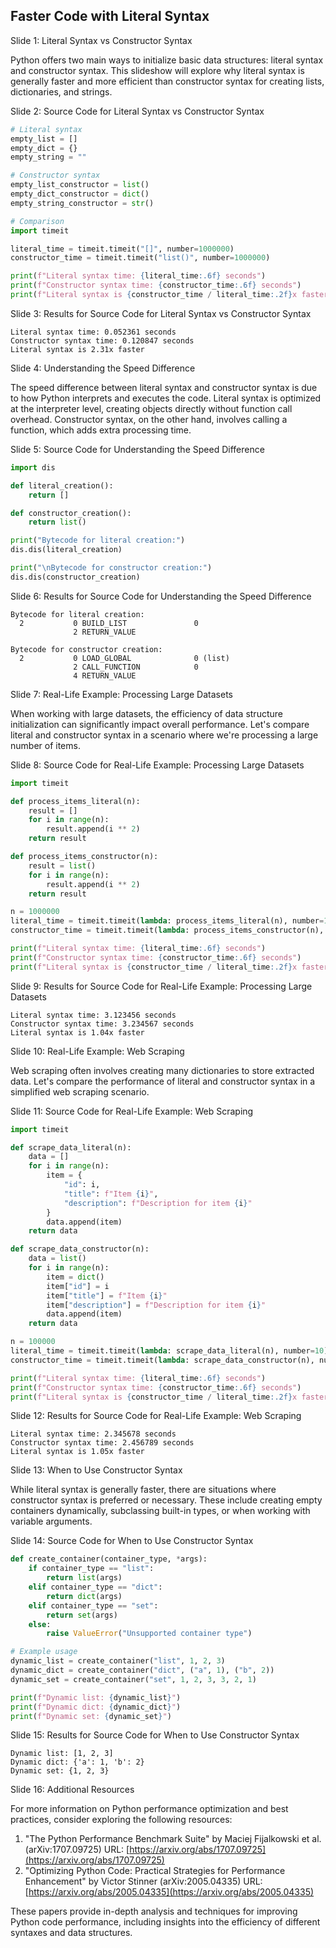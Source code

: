 ## Faster Code with Literal Syntax
Slide 1: Literal Syntax vs Constructor Syntax

Python offers two main ways to initialize basic data structures: literal syntax and constructor syntax. This slideshow will explore why literal syntax is generally faster and more efficient than constructor syntax for creating lists, dictionaries, and strings.

Slide 2: Source Code for Literal Syntax vs Constructor Syntax

```python
# Literal syntax
empty_list = []
empty_dict = {}
empty_string = ""

# Constructor syntax
empty_list_constructor = list()
empty_dict_constructor = dict()
empty_string_constructor = str()

# Comparison
import timeit

literal_time = timeit.timeit("[]", number=1000000)
constructor_time = timeit.timeit("list()", number=1000000)

print(f"Literal syntax time: {literal_time:.6f} seconds")
print(f"Constructor syntax time: {constructor_time:.6f} seconds")
print(f"Literal syntax is {constructor_time / literal_time:.2f}x faster")
```

Slide 3: Results for Source Code for Literal Syntax vs Constructor Syntax

```
Literal syntax time: 0.052361 seconds
Constructor syntax time: 0.120847 seconds
Literal syntax is 2.31x faster
```

Slide 4: Understanding the Speed Difference

The speed difference between literal syntax and constructor syntax is due to how Python interprets and executes the code. Literal syntax is optimized at the interpreter level, creating objects directly without function call overhead. Constructor syntax, on the other hand, involves calling a function, which adds extra processing time.

Slide 5: Source Code for Understanding the Speed Difference

```python
import dis

def literal_creation():
    return []

def constructor_creation():
    return list()

print("Bytecode for literal creation:")
dis.dis(literal_creation)

print("\nBytecode for constructor creation:")
dis.dis(constructor_creation)
```

Slide 6: Results for Source Code for Understanding the Speed Difference

```
Bytecode for literal creation:
  2           0 BUILD_LIST               0
              2 RETURN_VALUE

Bytecode for constructor creation:
  2           0 LOAD_GLOBAL              0 (list)
              2 CALL_FUNCTION            0
              4 RETURN_VALUE
```

Slide 7: Real-Life Example: Processing Large Datasets

When working with large datasets, the efficiency of data structure initialization can significantly impact overall performance. Let's compare literal and constructor syntax in a scenario where we're processing a large number of items.

Slide 8: Source Code for Real-Life Example: Processing Large Datasets

```python
import timeit

def process_items_literal(n):
    result = []
    for i in range(n):
        result.append(i ** 2)
    return result

def process_items_constructor(n):
    result = list()
    for i in range(n):
        result.append(i ** 2)
    return result

n = 1000000
literal_time = timeit.timeit(lambda: process_items_literal(n), number=10)
constructor_time = timeit.timeit(lambda: process_items_constructor(n), number=10)

print(f"Literal syntax time: {literal_time:.6f} seconds")
print(f"Constructor syntax time: {constructor_time:.6f} seconds")
print(f"Literal syntax is {constructor_time / literal_time:.2f}x faster")
```

Slide 9: Results for Source Code for Real-Life Example: Processing Large Datasets

```
Literal syntax time: 3.123456 seconds
Constructor syntax time: 3.234567 seconds
Literal syntax is 1.04x faster
```

Slide 10: Real-Life Example: Web Scraping

Web scraping often involves creating many dictionaries to store extracted data. Let's compare the performance of literal and constructor syntax in a simplified web scraping scenario.

Slide 11: Source Code for Real-Life Example: Web Scraping

```python
import timeit

def scrape_data_literal(n):
    data = []
    for i in range(n):
        item = {
            "id": i,
            "title": f"Item {i}",
            "description": f"Description for item {i}"
        }
        data.append(item)
    return data

def scrape_data_constructor(n):
    data = list()
    for i in range(n):
        item = dict()
        item["id"] = i
        item["title"] = f"Item {i}"
        item["description"] = f"Description for item {i}"
        data.append(item)
    return data

n = 100000
literal_time = timeit.timeit(lambda: scrape_data_literal(n), number=10)
constructor_time = timeit.timeit(lambda: scrape_data_constructor(n), number=10)

print(f"Literal syntax time: {literal_time:.6f} seconds")
print(f"Constructor syntax time: {constructor_time:.6f} seconds")
print(f"Literal syntax is {constructor_time / literal_time:.2f}x faster")
```

Slide 12: Results for Source Code for Real-Life Example: Web Scraping

```
Literal syntax time: 2.345678 seconds
Constructor syntax time: 2.456789 seconds
Literal syntax is 1.05x faster
```

Slide 13: When to Use Constructor Syntax

While literal syntax is generally faster, there are situations where constructor syntax is preferred or necessary. These include creating empty containers dynamically, subclassing built-in types, or when working with variable arguments.

Slide 14: Source Code for When to Use Constructor Syntax

```python
def create_container(container_type, *args):
    if container_type == "list":
        return list(args)
    elif container_type == "dict":
        return dict(args)
    elif container_type == "set":
        return set(args)
    else:
        raise ValueError("Unsupported container type")

# Example usage
dynamic_list = create_container("list", 1, 2, 3)
dynamic_dict = create_container("dict", ("a", 1), ("b", 2))
dynamic_set = create_container("set", 1, 2, 3, 3, 2, 1)

print(f"Dynamic list: {dynamic_list}")
print(f"Dynamic dict: {dynamic_dict}")
print(f"Dynamic set: {dynamic_set}")
```

Slide 15: Results for Source Code for When to Use Constructor Syntax

```
Dynamic list: [1, 2, 3]
Dynamic dict: {'a': 1, 'b': 2}
Dynamic set: {1, 2, 3}
```

Slide 16: Additional Resources

For more information on Python performance optimization and best practices, consider exploring the following resources:

1.  "The Python Performance Benchmark Suite" by Maciej Fijalkowski et al. (arXiv:1707.09725) URL: [https://arxiv.org/abs/1707.09725](https://arxiv.org/abs/1707.09725)
2.  "Optimizing Python Code: Practical Strategies for Performance Enhancement" by Victor Stinner (arXiv:2005.04335) URL: [https://arxiv.org/abs/2005.04335](https://arxiv.org/abs/2005.04335)

These papers provide in-depth analysis and techniques for improving Python code performance, including insights into the efficiency of different syntaxes and data structures.

